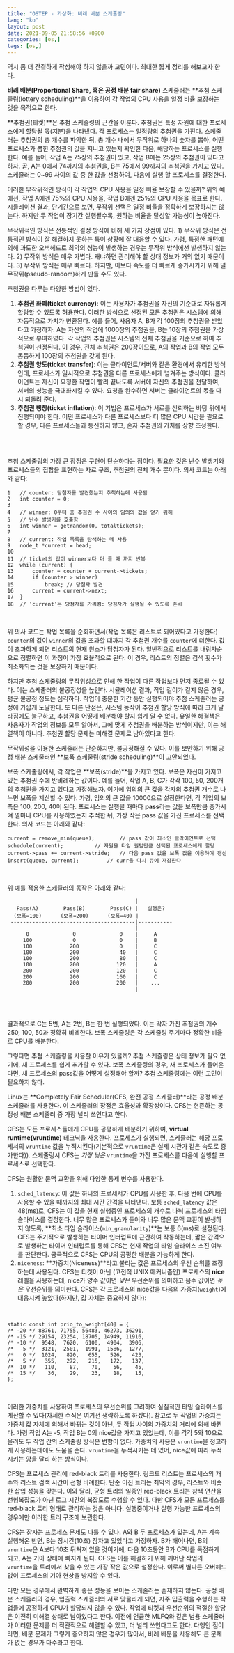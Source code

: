 ```yaml
---
title: "OSTEP - 가상화: 비례 배분 스케줄링"
lang: "ko"
layout: post
date: 2021-09-05 21:58:56 +0900 
categories: [os,]
tags: [os,]
---
```


역시 좀 더 간결하게 작성해야 하지 않을까 고민이다. 최대한 짧게 정리를 해보고자 한다.

**비례 배분(Proportional Share, 혹은 공정 배분 fair share)** 스케줄러는 **추첨 스케줄링(lottery scheduling)**을 이용하여 각 작업의 CPU 사용을 일정 비율 보장하는 것을 목적으로 한다. 

**추첨권(티켓)**은 추첨 스케줄링의 근간을 이룬다. 추첨권은 특정 자원에 대한 프로세스에게 할당될 몫(지분)을 나타낸다. 각 프로세스는 일정량의 추첨권을 가진다. 스케줄러는 추첨권의 총 개수를 파악한 뒤, 총 개수 내에서 무작위로 하나의 숫자를 뽑아, 어떤 프로세스가 뽑힌 추첨권의 값을 지니고 있는지 확인한 다음, 해당하는 프로세스를 실행한다. 예를 들어, 작업 A는 75장의 추첨권이 있고, 작업 B에는 25장의 추첨권이 있다고 하자. 곧, A는 0에서 74까지의 추첨권을, B는 75에서 99까지의 추첨권을 가지고 있다. 스케줄러는 0~99 사이의 값 중 한 값을 선정하여, 다음에 실행 할 프로세스를 결정한다.

이러한 무작위적인 방식이 각 작업의 CPU 사용을 일정 비율 보장할 수 있을까? 위의 예에선, 작업 A에겐 75%의 CPU 사용을, 작업 B에겐 25%의 CPU 사용을 목표로 한다. 시뮬레이션 결과, 단기간으로 보면, 무작위 선택은 일정 비율을 정확하게 보장하지는 않는다. 하지만 두 작업이 장기간 실행될수록, 원하는 비율을 달성할 가능성이 높아진다.

무작위적인 방식은 전통적인 결정 방식에 비해 세 가지 장점이 있다. 1) 무작위 방식은 전통적인 방식이 잘 해결하지 못하는 특이 상황에 잘 대응할 수 있다. 가령, 특정한 패턴에 의해 과도한 오버헤드로 최악의 성능이 발생하는 경우는 무작위 방식에선 발생하지 않는다. 2) 무작위 방식은 매우 가볍다. 왜냐하면 관리해야 할 상태 정보가 거의 없기 때문이다. 3) 무작위 방식은 매우 빠르다. 하지만, 이보다 속도를 더 빠르게 증가시키기 위해 덜 무작위(pseudo-random)하게 만들 수도 있다.

추첨권을 다루는 다양한 방법이 있다.
1. **추첨권 화폐(ticket currency)**: 이는 사용자가 추첨권을 자신의 기준대로 자유롭게 할당할 수 있도록 허용한다. 이러한 방식으로 선정된 모든 추첨권은 시스템에 의해 자동적으로 가치가 변환된다. 예를 들어, 사용자 A, B가 각 100장의 추첨권을 받았다고 가정하자. A는 자신의 작업에 1000장의 추첨권을, B는 10장의 추첨권을 가상적으로 부여하였다. 각 작업의 추첨권은 시스템의 전체 추첨권을 기준으로 하여 추첨권이 선정된다. 이 경우, 전체 추첨권은 200장이므로, A의 작업과 B의 작업 모두 동등하게 100장의 추첨권을 갖게 된다.
2. **추첨권 양도(ticket transfer)**: 이는 클라이언트/서버와 같은 환경에서 유리한 방식인데, 프로세스가 일시적으로 추첨권을 다른 프로세스에게 넘겨주는 방식이다. 클라이언트는 자신이 요청한 작업이 빨리 끝나도록 서버에 자신의 추첨권을 전달하여, 서버의 성능을 극대화시킬 수 있다. 요청을 완수하면 서버는 클라이언트의 몫을 다시 되돌려 준다.
3. **추첨권 팽창(ticket inflation)**: 이 기법은 프로세스가 서로를 신뢰하는 바탕 위에서 진행되어야 한다. 어떤 프로세스가 다른 프로세스보다 더 많은 CPU 시간을 필요로 할 경우, 다른 프로세스들과 통신하지 않고, 혼자 추첨권의 가치를 상향 조정한다.
<br />
<br />

추첨 스케줄링의 가장 큰 장점은 구현이 단순하다는 점이다. 필요한 것은 난수 발생기와 프로세스들의 집합을 표현하는 자료 구조, 추첨권의 전체 개수 뿐이다. 의사 코드는 아래와 같다:

```
1 	// counter: 당첨자를 발견했는지 추척하는데 사용됨
2 	int counter = 0;
3
4 	// winner: 0부터 총 추첨권 수 사이의 임의의 값을 얻기 위해 
5 	// 난수 발생기를 호출함 
6 	int winner = getrandom(0, totaltickets);
7
8 	// current: 작업 목록을 탐색하는 데 사용 
9 	node_t *current = head;
10
11 	// ticket의 값이 winner보다 더 클 때 까지 반복 
12 	while (current) {
13 		counter = counter + current->tickets;
14 		if (counter > winner)
15 			break; // 당첨자 발견 
16 		current = current->next;
17 	}
18 	// ’current’는 당첨자를 가리킴: 당첨자가 실행될 수 있도록 준비
```
<br />

위 의사 코드는 작업 목록을 순회하면서(작업 목록은 리스트로 되어있다고 가정한다) `counter`의 값이 `winner`의 값을 초과할 떄까지 각 추첨권 개수를 `counter`에 더한다. 값이 초과하게 되면 리스트의 현재 원소가 당첨자가 된다. 일반적으로 리스트를 내림차순으로 정렬하면 이 과정이 가장 효율적으로 된다. 이 경우, 리스트의 정렬은 검색 횟수가 최소화되는 것을 보장하기 때문이다.

하지만 추첨 스케줄링의 무작위성으로 인해 한 작업이 다른 작업보다 먼저 종료될 수 있다. 이는 스케줄러의 불공정성을 높인다. 시뮬레이션 결과, 작업 길이가 길지 않은 경우, 평균 불공정 정도는 심각하다. 작업이 충분한 기간 동안 실행되어야 추첨 스케줄러는 공정에 가깝게 도달한다. 또 다른 단점은, 시스템 동작이 추첨권 할당 방식에 따라 크게 달라짐에도 불구하고, 추첨권을 어떻게 배분해야 할지 쉽게 알 수 없다. 유일한 해결책은 사용자가 작업의 정보를 모두 알아서, 그에 맞게 추첨권을 배분하는 방식이지만, 이는 해결책이 아니다. 추첨권 할당 문제는 미해결 문제로 남아있다고 한다.

무작위성을 이용한 스케줄러는 단순하지만, 불공정해질 수 있다. 이를 보안하기 위해 공정 배분 스케줄러인 **보폭 스케줄링(stride scheduling)**이 고안되었다.

보폭 스케줄링에서, 각 작업은 **보폭(stride)**을 가지고 있다. 보폭은 자신이 가지고 있는 추첨권 수에 반비례하는 값이다. 예를 들어, 작업 A, B, C가 각각 100, 50, 200개의 추첨권을 가지고 있다고 가정해보자. 여기에 임의의 큰 값을 각자의 추첨권 개수로 나누면 보폭을 계산할 수 있다. 가령, 임의의 큰 값을 10000으로 설정한다면, 각 작업의 보폭은 100, 200, 40이 된다. 프로세스는 실행될 때마다 **pass**라는 값을 보폭만큼 증가시켜 얼마나 CPU를 사용하였는지 추적한 뒤, 가장 작은 pass 값을 가진 프로세스를 선택한다. 의사 코드는 아래와 같다:

```
current = remove_min(queue); 		// pass 값이 최소인 클라이언트로 선택
schedule(current); 			// 자원을 타임 퀀텀만큼 선택된 프로세스에게 할당 
current->pass += current->stride; 	// 다음 pass 값을 보폭 값을 이용하여 갱신 
insert(queue, current); 		// curr을 다시 큐에 저장한다
```
<br />

위 예를 적용한 스케줄러의 동작은 아래와 같다: 

```
                                         |                            
   Pass(A)        Pass(B)        Pass(C) |   실행은?                     
  (보폭=100)      (보폭=200)      (보폭=40) |                            
 ----------------------------------------|-----------                 
                                         |                            
      0              0              0    |     A                      
     100             0              0    |     B                      
     100            200             0    |     C                      
     100            200             40   |     C                      
     100            200             80   |     C                      
     100            200            120   |     A                      
     200            200            120   |     C                      
     200            200            160   |     C                      
     200            200            200   |    ...                     
                                         |              
```
<br />
<br />

결과적으로 C는 5번, A는 2번, B는 한 번 실행되었다. 이는 각자 가진 추첨권의 개수 250, 100, 50과 정확히 비례한다. 보폭 스케줄링은 각 스케줄링 주기마다 정확한 비율로 CPU를 배분한다.

그렇다면 추첨 스케줄링을 사용할 이유가 있을까? 추첨 스케줄링은 상태 정보가 필요 없기에, 새 프로세스를 쉽게 추가할 수 있다. 보폭 스케줄링의 경우, 새 프로세스가 들어온다면, 새 프로세스의 pass값을 어떻게 설정해야 할까? 추첨 스케줄링에는 이런 고민이 필요하지 않다.

Linux는 **Completely Fair Scheduler(CFS, 완전 공정 스케줄러)**라는 공정 배분 스케줄러를 사용한다. 이 스케줄러의 장점은 효율성과 확장성이다. CFS는 현존하는 공정성 배분 스케줄러 중 가장 널리 쓰인다고 한다.

CFS는 모든 프로세스들에게 CPU를 공평하게 배분하기 위하여, **virtual runtime(vruntime)** 테크닉을 사용한다. 프로세스가 실행되면, 스케줄러는 해당 프로세서의 `vruntime` 값을 누적시킨다(기본적으로 `vruntime`은 실제 시관가 같은 속도로 증가한다)). 스케줄링시 CFS는 _가장 낮은_ `vruntime`을 가진 프로세스를 다음에 실행할 프로세스로 선택한다.

CFS는 원활한 문맥 교환을 위해 다양한 통제 변수를 사용한다.
1. `sched_latency`: 이 값은 하나의 프로세서가 CPU를 사용한 후, 다음 번에 CPU를 사용할 수 있을 때까지의 최대 시간 간격을 나타낸다. 보통 `sched_latency` 값은 48(ms)로, CFS는 이 값을 현재 실행중인 프로세스의 개수로 나눠 프로세스의 타임 슬라이스를 결정한다. 너무 많은 프로세스가 들어와 너무 많은 문맥 교환이 발생하지 않도록, **최소 타임 슬라이스(`min_granularity`)**는 보통 6(ms)로 설정된다. CFS는 주기적으로 발생하는 타이머 인터럽트에 근간하여 작동하는데, 짧은 간격으로 발생하는 타이머 인터럽트를 통해 CFS는 현재 작업의 타임 슬라이스 소진 여부를 판단한다. 궁극적으로 CFS는 CPU의 공평한 배분을 가능하게 한다.
2. `niceness`: **가중치(Niceness)**라고 불리는 값은 프로세스의 우선 순위를 조정하는데 사용된다. CFS는 티켓이 아닌 (고전적 UNIX 메커니즘인) 프로세스의 **nice** 레벨을 사용하는데, nice가 양수 값이면 _낮은_ 우선순위를 의미하고 음수 값이면 _높은_ 우선순위를 의미한다. CFS는 각 프로세스의 nice값을 다음의 가중치(`weight`)에 대응시켜 놓았다(하지만, 값 자체는 중요하지 않다):
<br />

```
static const int prio_to_weight[40] = {
/* -20 */ 88761, 71755, 56483, 46273, 36291,
/* -15 */ 29154, 23254, 18705, 14949, 11916,
/* -10 */  9548,  7620,  6100,  4904,  3906,
/*  -5 */  3121,  2501,  1991,  1586,  1277,
/*   0 */  1024,   820,   655,   526,   423,
/*   5 */   355,   272,   215,   172,   137,
/*  10 */   110,    87,    70,    56,    45,
/*  15 */    36,    29,    23,    18,    15, 
};
```
<br />

이러한 가중치를 사용하여 프로세스의 우선순위를 고려하여 실질적인 타임 슬라이스를 계산할 수 있다(자세한 수식은 여기선 생략하도록 하겠다). 참고로 두 작업의 가중치는 가중치 값 자체에 의해서 바뀌는 것이 아닌, 두 작업 사이의 가중치의 거리에 의해 바뀐다. 가령 작업 A는 -5, 작업 B는 0의 nice값을 가지고 있었는데, 이를 각각 5와 10으로 올려도 두 작업 간의 스케줄링 방식은 변함이 없다. 가중치의 사용은 `vruntime`을 정교하게 사용하는데에도 도움을 준다. `vruntime`을 누적시키는 데 있어, nice값에 따라 누적시키는 양을 달리 하는 방식이다.

CFS는 프로세스 관리에 red-black 트리를 사용한다. 링크드 리스트는 프로세스의 개수와 리스트 검색 시간이 선형 비례한다. 단순 이진 트리는 최악의 경우, 리스트와 비슷한 삽입 성능을 갖는다. 이와 달리, 균형 트리의 일종인 red-black 트리는 참색 연산을 선형복잡도가 아닌 로그 시간의 복잡도로 수행할 수 있다. 다만 CFS가 모든 프로세스를 red-black 트리 형태로 관리하는 것은 아니다. 실행중이거나 실행 가능한 프로세스의 경우에만 이러한 트리 구조에 보관한다.

CFS는 잠자는 프로세스 문제도 다룰 수 있다. A와 B 두 프로세스가 있는데, A는 계속 실행해온 반면, B는 장시간(10초) 잠자고 있었다고 가정하자. B가 깨어나면, B의 `vruntime`은 A보다 10초 뒤쳐져 있을 것이기에, 다음 10초동안 B가 CPU를 독점하게 되고, A는 기아 상태에 빠지게 된다. CFS는 이를 해결하기 위해 깨어난 작업의 `vruntime`을 트리에서 찾을 수 있는 가장 작은 값으로 설정한다. 이로써 별다른 오버헤드 없이 프로세스의 기아 현상을 방지할 수 있다.

다만 모든 경우에서 완벽하게 좋은 성능을 보이는 스케줄러는 존재하지 않는다. 공정 배분 스케줄러의 경우, 입출력 스케줄러와 서로 맞물리게 되면, 자주 입출력을 수행하는 작업들에 공정하게 CPU가 할당되지 않을 수 있다. 작업에 티켓과 우선순위의 적절한 할당은 여전히 미해결 상태로 남아있다고 한다. 이전에 언급한 MLFQ와 같은 범용 스케줄러가 이러한 문제를 더 직관적으로 해결할 수 있고, 더 널리 쓰인다고도 한다. 다행인 점이라면, 배분 문제가 그렇게 중요하지 않은 경우가 많아서, 비례 배분을 사용해도 큰 문제가 없는 경우가 다수라고 한다.